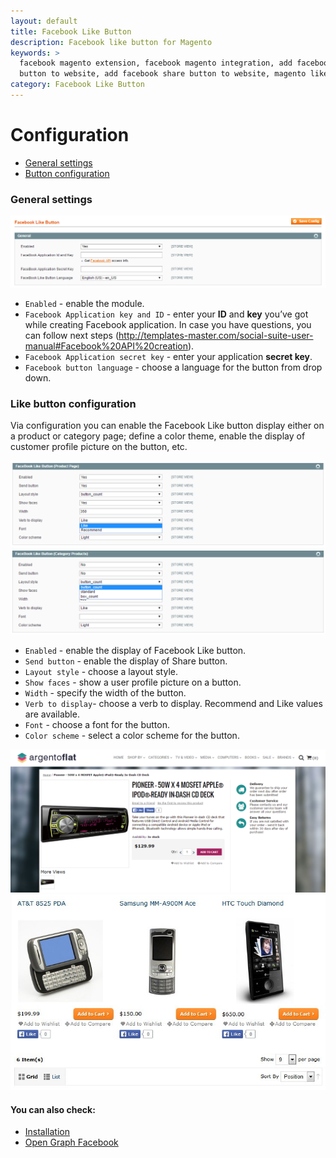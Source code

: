 ```yaml
---
layout: default
title: Facebook Like Button
description: Facebook like button for Magento
keywords: >
  facebook magento extension, facebook magento integration, add facebook like 
  button to website, add facebook share button to website, magento like button facebook
category: Facebook Like Button
---
```


# Configuration

-   [General settings](#general-settings)
-   [Button configuration](#like-button-configuration) 

### General settings

![General settings](/images/m1/extensions/facebook-like-button/general.png)

-	`Enabled` - enable the module.
-	`Facebook Application key and ID` - enter your **ID** and **key** you’ve got while creating Facebook application. In case you have questions, you can follow next steps (http://templates-master.com/social-suite-user-manual#Facebook%20API%20creation). 
-	`Facebook Application secret key` - enter your application **secret key**.
-	`Facebook button language` - choose a language for the button from drop down.

### Like button configuration

Via configuration you can enable the Facebook Like button display either on a product or category page; define a color theme, enable the display of customer profile picture on the button, etc.

![Product page settings](/images/m1/extensions/facebook-like-button/product-page.png)
![Category page settings](/images/m1/extensions/facebook-like-button/category-page.png)

-	`Enabled` - enable the display of Facebook Like button.
-	`Send button` - enable the display of Share button. 
-	`Layout style` - choose a layout style.
-	`Show faces` - show a user profile picture on a button.
-	`Width` - specify the width of the button.
-	`Verb to display`- choose a verb to display. Recommend and Like values are available. 
-	`Font` - choose a font for the button.
-	`Color scheme` - select a color scheme for the button.

![Product page view](/images/m1/extensions/facebook-like-button/frontend-product-page.png)
![Category page view](/images/m1/extensions/facebook-like-button/frontend-category-page.png)

#### You can also check:

*   [Installation](../installation/)
*   [Open Graph Facebook](../open-graph-facebook/)